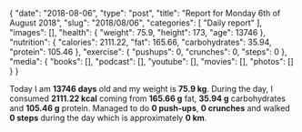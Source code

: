 {
    "date": "2018-08-06",
    "type": "post",
    "title": "Report for Monday 6th of August 2018",
    "slug": "2018\/08\/06",
    "categories": [
        "Daily report"
    ],
    "images": [],
    "health": {
        "weight": 75.9,
        "height": 173,
        "age": 13746
    },
    "nutrition": {
        "calories": 2111.22,
        "fat": 165.66,
        "carbohydrates": 35.94,
        "protein": 105.46
    },
    "exercise": {
        "pushups": 0,
        "crunches": 0,
        "steps": 0
    },
    "media": {
        "books": [],
        "podcast": [],
        "youtube": [],
        "movies": [],
        "photos": []
    }
}

Today I am <strong>13746 days</strong> old and my weight is <strong>75.9 kg</strong>. During the day, I consumed <strong>2111.22 kcal</strong> coming from <strong>165.66 g</strong> fat, <strong>35.94 g</strong> carbohydrates and <strong>105.46 g</strong> protein. Managed to do <strong>0 push-ups</strong>, <strong>0 crunches</strong> and walked <strong>0 steps</strong> during the day which is approximately <strong>0 km</strong>.